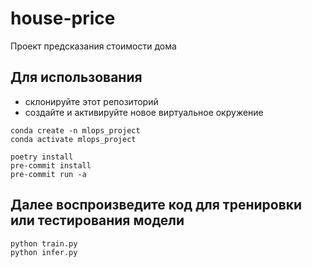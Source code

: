 # house-price
Проект предсказания стоимости дома

## Для использования
- склонируйте этот репозиторий
- создайте и активируйте новое виртуальное окружение
```
conda create -n mlops_project
conda activate mlops_project
```
```
poetry install
pre-commit install
pre-commit run -a
```

## Далее воспроизведите код для тренировки или тестирования модели
```
python train.py
python infer.py
```
